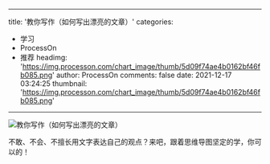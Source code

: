 
---
title: '教你写作（如何写出漂亮的文章）'
categories: 
 - 学习
 - ProcessOn
 - 推荐
headimg: 'https://img.processon.com/chart_image/thumb/5d09f74ae4b0162bf46fb085.png'
author: ProcessOn
comments: false
date: 2021-12-17 03:24:25
thumbnail: 'https://img.processon.com/chart_image/thumb/5d09f74ae4b0162bf46fb085.png'
---

<div>   
<img class="thumb" alt="教你写作（如何写出漂亮的文章）" src="https://img.processon.com/chart_image/thumb/5d09f74ae4b0162bf46fb085.png" referrerpolicy="no-referrer">
<p>不敢、不会、不擅长用文字表达自己的观点？来吧，跟着思维导图坚定的学，你可以的！</p>  
</div>
            